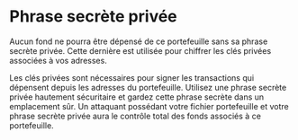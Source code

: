 # Phrase secrète privée

Aucun fond ne pourra être dépensé de ce portefeuille sans sa phrase secrète privée.
Cette dernière est utilisée pour chiffrer les clés privées associées à vos adresses.

Les clés privées sont nécessaires pour signer les transactions qui dépensent depuis les adresses du portefeuille.
Utilisez une phrase secrète privée hautement sécuritaire et gardez cette phrase secrète dans un emplacement sûr.
Un attaquant possédant votre fichier portefeuille et votre phrase secrète privée aura le contrôle total des fonds associés à ce portefeuille.

